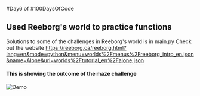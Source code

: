#Day6 of #100DaysOfCode


## Used Reeborg's world to practice functions
Solutions to some of the challenges in Reeborg's world is in main.py
Check out the website https://reeborg.ca/reeborg.html?lang=en&mode=python&menu=worlds%2Fmenus%2Freeborg_intro_en.json&name=Alone&url=worlds%2Ftutorial_en%2Falone.json


#### This is showing the outcome of the maze challenge
![Demo](https://github.com/A3AJAGBE/Reeborgs_World/blob/main/Reeborgs_world_video.gif)

